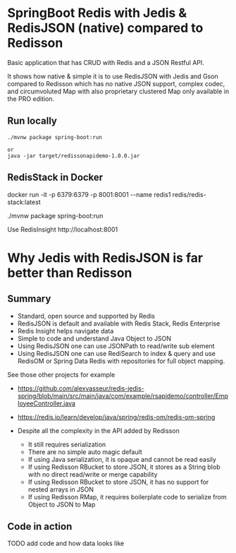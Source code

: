 # SpringBoot Redis with Jedis & RedisJSON (native) compared to Redisson

Basic application that has CRUD with Redis and a JSON Restful API.

It shows how native & simple it is to use RedisJSON with Jedis and Gson
compared to Redisson which has no native JSON support, complex codec, and circumvoluted Map with also proprietary clustered Map only available in the PRO edition.


## Run locally


```
./mvnw package spring-boot:run

or 
java -jar target/redissonapidemo-1.0.0.jar
```


## RedisStack in Docker

docker run -it -p 6379:6379 -p 8001:8001 --name redis1 redis/redis-stack:latest

./mvnw package spring-boot:run

Use RedisInsight http://localhost:8001


# Why Jedis with RedisJSON is far better than Redisson

## Summary
- Standard, open source and supported by Redis
- RedisJSON is default and available with Redis Stack, Redis Enterprise
- Redis Insight helps navigate data
- Simple to code and understand Java Object to JSON
- Using RedisJSON one can use JSONPath to read/write sub element
- Using RedisJSON one can use RediSearch to index & query and use RedisOM or Spring Data Redis with repositories for full object mapping.

See those other projects for example
- https://github.com/alexvasseur/redis-jedis-spring/blob/main/src/main/java/com/example/rsapidemo/controller/EmployeeController.java
- https://redis.io/learn/develop/java/spring/redis-om/redis-om-spring


- Despite all the complexity in the API added by Redisson
    - It still requires serialization
    - There are no simple auto magic default
    - If using Java serialization, it is opaque and cannot be read easily
    - If using Redisson RBucket to store JSON, it stores as a String blob with no direct read/write or merge capability
    - If using Redisson RBucket to store JSON, it has no support for nested arrays in JSON
    - If using Redisson RMap, it requires boilerplate code to serialize from Object to JSON to Map

## Code in action

TODO add code and how data looks like


